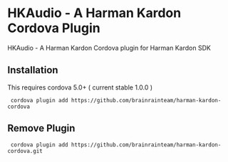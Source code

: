HKAudio - A Harman Kardon Cordova Plugin
=========================================

HKAudio - A Harman Kardon Cordova plugin for Harman Kardon SDK


## Installation

This requires cordova 5.0+ ( current stable 1.0.0 )

     cordova plugin add https://github.com/brainrainteam/harman-kardon-cordova


## Remove Plugin
     cordova plugin add https://github.com/brainrainteam/harman-kardon-cordova.git